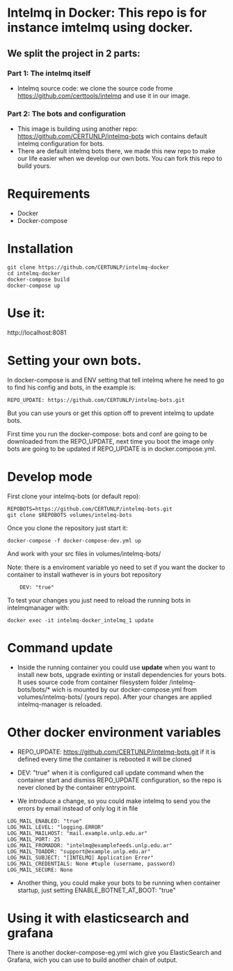 
# Intelmq in Docker: This repo is for instance imtelmq using docker.

## We split the project in 2 parts:

### Part 1: The intelmq itself

* Intelmq source code: we clone the source code frome https://github.com/certtools/intelmq and use it in our image.

### Part 2: The bots and configuration

* This image is building using another repo: https://github.com/CERTUNLP/intelmq-bots wich contains default intelmq configuration for bots.
* There are default intelmq bots there, we made this new repo to make our life easier when we develop our own bots. You can fork this repo to build yours.


# Requirements

- Docker
- Docker-compose

# Installation

```
git clone https://github.com/CERTUNLP/intelmq-docker
cd intelmq-docker
docker-compose build
docker-compose up

```
# Use it:

http://localhost:8081

# Setting your own bots.

In docker-compose is and ENV setting that tell intelmq where he need to go to find his config and bots, in the example is:

	REPO_UPDATE: https://github.com/CERTUNLP/intelmq-bots.git

But you can use yours or get this option off to prevent intelmq to update bots.

First time you run the docker-compose: bots and conf are going to be downloaded from the REPO_UPDATE, next time you boot the image only bots are going to be updated if REPO_UPDATE is in docker.compose.yml.  

# Develop mode


First clone your intelmq-bots (or default repo):

```
REPOBOTS=https://github.com/CERTUNLP/intelmq-bots.git
git clone $REPOBOTS volumes/intelmq-bots

```

Once you clone the repository just start it:

```
docker-compose -f docker-compose-dev.yml up
```

And work with your src files in volumes/intelmq-bots/

Note: there is a enviroment variable yo need to set if you want the docker to container to install wathever is in yours bot repository

```
    DEV: "true"
```

To test your changes you just need to reload the running bots in intelmqmanager with:

`docker exec -it intelmq-docker_intelmq_1 update`

# Command update

 * Inside the running container you could use **update** when you want to install new bots, upgrade exinting or install dependencies for yours bots. It uses source code from container filesystem folder /intelmq-bots/bots/* wich is mounted by our docker-compose.yml from volumes/intelmq-bots/ (yours repo).
After your changes are applied intelmq-manager is reloaded.

# Other docker environment variables

* REPO_UPDATE: https://github.com/CERTUNLP/intelmq-bots.git if it is defined every time the container is rebooted it will be cloned

* DEV: "true" when it is configured call update command when the container start and dismiss REPO_UPDATE configuration, so the repo is never cloned by the container entrypoint.

* We introduce a change, so you could make intelmq to send you the errors by email instead of only log it in file

```
LOG_MAIL_ENABLED: "true"
LOG_MAIL_LEVEL: "logging.ERROR"
LOG_MAIL_MAILHOST: "mail.example.unlp.edu.ar"
LOG_MAIL_PORT: 25
LOG_MAIL_FROMADDR: "intelmq@examplefeeds.unlp.edu.ar"
LOG_MAIL_TOADDR: "support@example.unlp.edu.ar"
LOG_MAIL_SUBJECT: "[INTELMQ] Application Error"
LOG_MAIL_CREDENTIALS: None #tuple (username, password)
LOG_MAIL_SECURE: None
```

* Another thing, you could make your bots to be running when container startup, just setting ENABLE_BOTNET_AT_BOOT: "true"



# Using it with elasticsearch and grafana

There is another docker-compose-eg.yml wich give you ElasticSearch and Grafana, wich you can use to build another chain of output.

